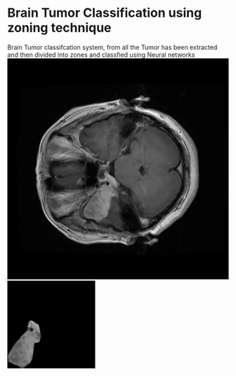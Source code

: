 # Brain Tumor Classification using zoning technique
Brain Tumor classifcation system, from all the Tumor has been extracted and then divided into zones and classfied using Neural networks
![alt text](https://github.com/ZainAchak/Brain-Tumor-Classification-using-zoning-technique/blob/main/0Orig.png)
![alt text](https://github.com/ZainAchak/Brain-Tumor-Classification-using-zoning-technique/blob/main/0Tumor.png)

